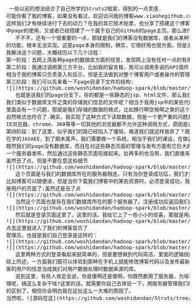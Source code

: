  <pre>
 一些以前的想法结合了自己所学的Struts2框架，得到的一点灵感.
可能你看了我的博客，如果没有看过，欢迎访问我的博客www.xiaohegithub.cn，你也许觉得这个博客还不错，
这样我们才有继续进行下去的动力？在我的其它技术贴里，也分享了搭建这个博客的主要过程，相信大家也了解了GitHub
中page的使用，又或者已经搭建了一个属于自己的GitHub的page主页。那么进行到这里，我们不就已经完成了整个博客的搭建么？
   不不不，还有一个很重要的一点，那就是我们的博客没有数据库，或者从某种意义上说，没有后台。就比如一个用户注册和登录
的功能，根本无法实现。这是page本身的限制，确实，它很好用也很方面，但是没有数据库，却是它的硬伤。
我解决这个问题，大概经历以下几个过程：
第一阶段：去网上荡各种page的数据库方面的信息，发现网上没有任何一点的有用方法或者意见，如果你要用page，那就用不了数据库-_-!
第二阶段：我通过调用第三方平台，比如我的留言板，我可以调用多说的API插件，我所有的留言，都保存在第三方的数据库里，
相当于我的博客只负责录入和显示，但是无法做到对整个博客用户或者操作的管理.
第三阶段：我们可以先来看一下page目录下文件的结构:
![](https://github.com/woshidandan/hadoop-spark/blob/master/picture/struts1.png)
   也就是说我们的page分支下，存的都是一些静态的jsp、html文件，那么我们可否用在JavaScript中调用类似某些java的方法，来调用
我们类似于数据库文件之类的存储我们信息的文件呢？相当于我用jsp中的某些代码，来调用网站目录下或者指定目录下txt文件里的内容.这
里面会有一个问题，那就是我们存储的数据的格式，比如换行啊空格啊之类的这个我们可以Excel表格来存取我们的数据，这样读出来的时候，
自然格式也符合了.确实，我实现了这种方式下读取数据，但是一个更严重的问题是，这种调用方式兼容的浏览器只有windows自带的
IE浏览器，chrome、360等等一切其他的浏览器都不允许这种调用方式，原因是这其中会有严重的安全漏洞，有兴趣的可以去了解一下.
第四阶段：到了这里，似乎我们的路已经陷入了僵局，难道我们就这样放弃了？既然没有路，那我们就自己创造一条路。最近学校里
在学的JAVAEE，到了期末尾声，我们需要做一个系统，相当于我们的课设，在做这个系统的时候，我无意中，找到了解决方案：
既然我们的page没有数据库，而且在对这些静态页面的管理与发布方面有它巨大的优势，那我们就保存这种优势，把相关的数据库和后台用另
一个服务器发布，然后通过这些静态页面衔接起来。扯再多的也没用，我们直接来看一下项目的效果：
虽然丑了点，但是不要在意这些细节
![](https://github.com/woshidandan/hadoop-spark/blob/master/picture/struts2.png)
   这个页面是与我们的数据库所在的服务器相连，只有当你登录成功后，我们才提供给你我们的博客首页，当然，这里可以做的更优化一点，
比如博客可以随便进，但是当你下载我们博客中的某些资源时，必须登录成功，我们才提供给你链接所在的地址，当然这里少不了我们的注
册用户的页面了:虽然还是丑了点
![](https://github.com/woshidandan/hadoop-spark/blob/master/picture/struts3.png)
   当然这个页面也是存在我们数据库所在的那个服务器了。注册成功后返回我们的登录页面:
![](https://github.com/woshidandan/hadoop-spark/blob/master/picture/struts4.png)
   然后就是登录页面这里了，这里的话，我给它上了一些小小的惊喜，那就是用户登录是这样的：
![](https://github.com/woshidandan/hadoop-spark/blob/master/picture/struts5.png)
点击这里就进入了我们的博客首页了
管理员，也就是我们自己登录是这样的：
![](https://github.com/woshidandan/hadoop-spark/blob/master/picture/struts6.png)
![](https://github.com/woshidandan/hadoop-spark/blob/master/picture/struts7.png)
   这里两种方式的登录看起来挺简单的，但是要想做到代码简洁，里面的逻辑绕的还是挺有韵味的，有兴趣的可以去我提供的[项目源码](https://github.com/woshidandan/Struts/tree/master/Struts2/Struts2Blog)里看看.
综上所述，一方面我们既可以体验到那种在手机上就能修改博客代码以及发布最新动态把博客当成朋友圈用的便捷，又能获取到登录我们博
客的用户的信息当成我们对用户数据处理时数据来源的库。
   说到这里，有些人肯定会说，你是傻啊还是傻啊，你既然都用了服务器，为啥不把这些前端的静态页面也塞进服务器，统一在服务器管
理呢，搞这么复杂干啥?这里的话，就需要你自己去体验一下，用服务器管理我们的博客静态页面，以及用github的page管理我们静态页面
的区别了，相信你会明白我在这扯这么一大堆的原因了。
当然啦，![源码在这](https://github.com/woshidandan/Struts/tree/master/Struts2/Struts2Blog)
</pre>
